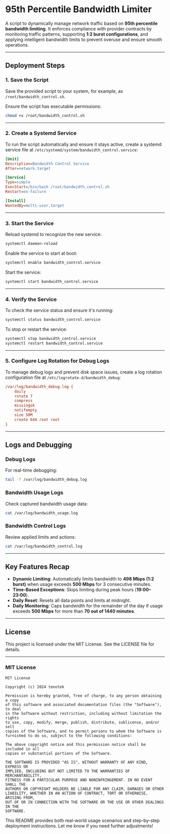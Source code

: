# 95th Percentile Bandwidth Limiter

A script to dynamically manage network traffic based on **95th percentile bandwidth limiting**. It enforces compliance with provider contracts by monitoring traffic patterns, supporting **1:2 burst configurations**, and applying intelligent bandwidth limits to prevent overuse and ensure smooth operations.


---

## Deployment Steps

### 1. Save the Script
Save the provided script to your system, for example, as `/root/bandwidth_control.sh`.

Ensure the script has executable permissions:
```bash
chmod +x /root/bandwidth_control.sh
```

---

### 2. Create a Systemd Service
To run the script automatically and ensure it stays active, create a systemd service file at `/etc/systemd/system/bandwidth_control.service`:

```ini
[Unit]
Description=Bandwidth Control Service
After=network.target

[Service]
Type=simple
ExecStart=/bin/bash /root/bandwidth_control.sh
Restart=on-failure

[Install]
WantedBy=multi-user.target
```

---

### 3. Start the Service
Reload systemd to recognize the new service:
```bash
systemctl daemon-reload
```

Enable the service to start at boot:
```bash
systemctl enable bandwidth_control.service
```

Start the service:
```bash
systemctl start bandwidth_control.service
```

---

### 4. Verify the Service
To check the service status and ensure it's running:
```bash
systemctl status bandwidth_control.service
```

To stop or restart the service:
```bash
systemctl stop bandwidth_control.service
systemctl restart bandwidth_control.service
```

---

### 5. Configure Log Rotation for Debug Logs
To manage debug logs and prevent disk space issues, create a log rotation configuration file at `/etc/logrotate.d/bandwidth_debug`:

```ini
/var/log/bandwidth_debug.log {
    daily
    rotate 7
    compress
    missingok
    notifempty
    size 50M
    create 644 root root
}
```

---

## Logs and Debugging

### Debug Logs
For real-time debugging:
```bash
tail -f /var/log/bandwidth_debug.log
```

### Bandwidth Usage Logs
Check captured bandwidth usage data:
```bash
cat /var/log/bandwidth_usage.log
```

### Bandwidth Control Logs
Review applied limits and actions:
```bash
cat /var/log/bandwidth_control.log
```

---

## Key Features Recap

- **Dynamic Limiting**: Automatically limits bandwidth to **498 Mbps (1:2 burst)** when usage exceeds **500 Mbps** for 3 consecutive minutes.
- **Time-Based Exceptions**: Skips limiting during peak hours (**19:00–23:00**).
- **Daily Reset**: Resets all data points and limits at midnight.
- **Daily Monitoring**: Caps bandwidth for the remainder of the day if usage exceeds **500 Mbps** for more than **70 out of 1440 minutes**.

---

## License

This project is licensed under the MIT License. See the LICENSE file for details.

---

### MIT License

```plaintext
MIT License

Copyright (c) 2024 tenotek

Permission is hereby granted, free of charge, to any person obtaining a copy
of this software and associated documentation files (the "Software"), to deal
in the Software without restriction, including without limitation the rights
to use, copy, modify, merge, publish, distribute, sublicense, and/or sell
copies of the Software, and to permit persons to whom the Software is
furnished to do so, subject to the following conditions:

The above copyright notice and this permission notice shall be included in all
copies or substantial portions of the Software.

THE SOFTWARE IS PROVIDED "AS IS", WITHOUT WARRANTY OF ANY KIND, EXPRESS OR
IMPLIED, INCLUDING BUT NOT LIMITED TO THE WARRANTIES OF MERCHANTABILITY,
FITNESS FOR A PARTICULAR PURPOSE AND NONINFRINGEMENT. IN NO EVENT SHALL THE
AUTHORS OR COPYRIGHT HOLDERS BE LIABLE FOR ANY CLAIM, DAMAGES OR OTHER
LIABILITY, WHETHER IN AN ACTION OF CONTRACT, TORT OR OTHERWISE, ARISING FROM,
OUT OF OR IN CONNECTION WITH THE SOFTWARE OR THE USE OR OTHER DEALINGS IN THE
SOFTWARE.
```

This README provides both real-world usage scenarios and step-by-step deployment instructions. Let me know if you need further adjustments!
